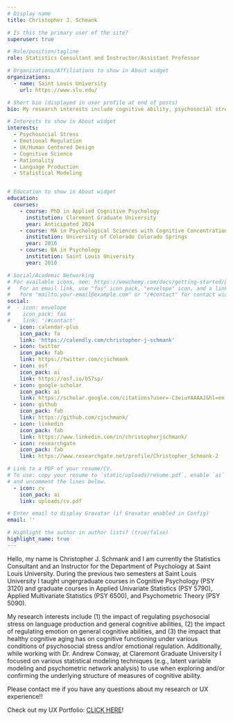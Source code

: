 ```yaml
---
# Display name
title: Christopher J. Schmank

# Is this the primary user of the site?
superuser: true

# Role/position/tagline
role: Statistics Consultant and Instructor/Assistant Professor

# Organizations/Affiliations to show in About widget
organizations:
  - name: Saint Louis University
    url: https://www.slu.edu/

# Short bio (displayed in user profile at end of posts)
bio: My research interests include cognitive ability, psychosocial stress, emotional regulation, rationality, and language production. My additional skills include various statistical modeling techniques both using latent variable and/or psychometric network analyses. I am also experienced in user experience strategy and research including A/B testing, rapid prototyping, and competitive analyses.

# Interests to show in About widget
interests:
  - Psychosocial Stress
  - Emotional Regulation
  - UX/Human Centered Design
  - Cognitive Science
  - Rationality
  - Language Production
  - Statistical Modeling


# Education to show in About widget
education:
  courses:
    - course: PhD in Applied Cognitive Psychology
      institution: Claremont Graduate University
      year: Anticipated 2024
    - course: MA in Psychological Sciences with Cognitive Concentration
      institution: University of Colorado Colorado Springs
      year: 2016
    - course: BA in Psychology
      institution: Saint Louis University
      year: 2010 

# Social/Academic Networking
# For available icons, see: https://wowchemy.com/docs/getting-started/page-builder/#icons
#   For an email link, use "fas" icon pack, "envelope" icon, and a link in the
#   form "mailto:your-email@example.com" or "/#contact" for contact widget.
social:
#  - icon: envelope
#    icon_pack: fas
#    link: '/#contact'
  - icon: calendar-plus
    icon_pack: fa
    link: 'https://calendly.com/christopher-j-schmank'   
  - icon: twitter
    icon_pack: fab
    link: https://twitter.com/cjschmank
  - icon: osf
    icon_pack: ai
    link: https://osf.io/b57sp/
  - icon: google-scholar
    icon_pack: ai
    link: https://scholar.google.com/citations?user=-C3eiuYAAAAJ&hl=en
  - icon: github
    icon_pack: fab
    link: https://github.com/cjschmank/
  - icon: linkedin
    icon_pack: fab
    link: https://www.linkedin.com/in/christopherjschmank/
  - icon: researchgate
    icon_pack: fab
    link: https://www.researchgate.net/profile/Christopher_Schmank-2

# Link to a PDF of your resume/CV.
# To use: copy your resume to `static/uploads/resume.pdf`, enable `ai` icons in `params.toml`,
# and uncomment the lines below.
  - icon: cv
    icon_pack: ai
    link: uploads/cv.pdf

# Enter email to display Gravatar (if Gravatar enabled in Config)
email: ''

# Highlight the author in author lists? (true/false)
highlight_name: true
---
```


Hello, my name is Christopher J. Schmank and I am currently the Statistics Consultant and an Instructor for the Department of Psychology at Saint Louis University. During the previous two semesters at Saint Louis University I taught ungergraduate courses in Cognitive Psychology (PSY 3120) and graduate courses in Applied Univariate Statistics (PSY 5790), Applied Multivariate Statistics (PSY 6500), and Psychometric Theory (PSY 5090). 

My research interests include (1) the impact of regulating psychosocial stress on language production and general cognitive abilities, (2) the impact of regulating emotion on general cognitive abilities, and (3) the impact that healthy cognitive aging has on cognitive functioning under various conditions of psychosocial stress and/or emotional regulation. Additionally, while working with Dr. Andrew Conway, at Claremont Graduate University I focused on various statistical modeling techniques (e.g., latent variable modeling and psychometric network analysis) to use when exploring and/or confirming the underlying structure of measures of cognitive ability. 

Please contact me if you have any questions about my research or UX experience!!

Check out my UX Portfolio: <a href="https://cjschmank-ux-portfolio.netlify.app" target="_blank"> CLICK HERE</a>!


